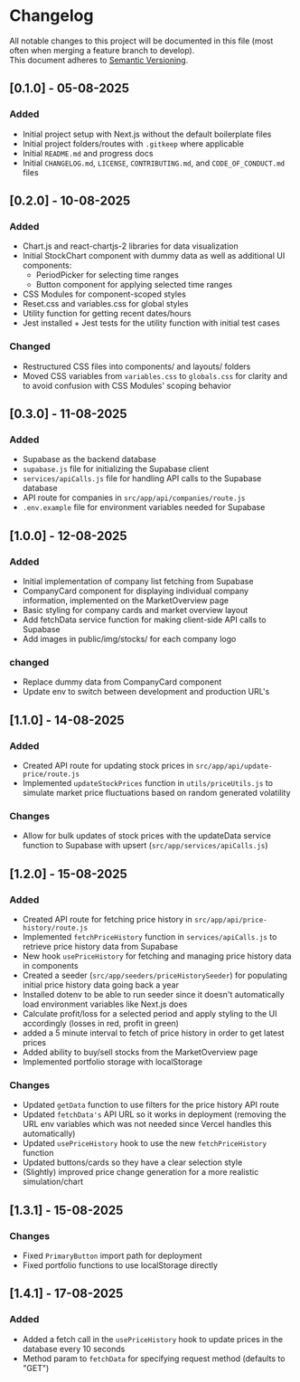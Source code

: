 # Changelog

All notable changes to this project will be documented in this file (most often when merging a feature branch to develop).
<br> This document adheres to [Semantic Versioning](https://semver.org/).

## [0.1.0] - 05-08-2025

### Added

- Initial project setup with Next.js without the default boilerplate files
- Initial project folders/routes with `.gitkeep` where applicable
- Initial `README.md` and progress docs
- Initial `CHANGELOG.md`, `LICENSE`, `CONTRIBUTING.md`, and `CODE_OF_CONDUCT.md` files

## [0.2.0] - 10-08-2025

### Added

- Chart.js and react-chartjs-2 libraries for data visualization
- Initial StockChart component with dummy data as well as additional UI components:
  - PeriodPicker for selecting time ranges
  - Button component for applying selected time ranges
- CSS Modules for component-scoped styles
- Reset.css and variables.css for global styles
- Utility function for getting recent dates/hours
- Jest installed + Jest tests for the utility function with initial test cases

### Changed

- Restructured CSS files into components/ and layouts/ folders
- Moved CSS variables from `variables.css` to `globals.css` for clarity and to avoid confusion with CSS Modules' scoping behavior

## [0.3.0] - 11-08-2025

### Added

- Supabase as the backend database
- `supabase.js` file for initializing the Supabase client
- `services/apiCalls.js` file for handling API calls to the Supabase database
- API route for companies in `src/app/api/companies/route.js`
- `.env.example` file for environment variables needed for Supabase

## [1.0.0] - 12-08-2025

### Added

- Initial implementation of company list fetching from Supabase
- CompanyCard component for displaying individual company information, implemented on the MarketOverview page
- Basic styling for company cards and market overview layout
- Add fetchData service function for making client-side API calls to Supabase
- Add images in public/img/stocks/ for each company logo

### changed

- Replace dummy data from CompanyCard component
- Update env to switch between development and production URL's

## [1.1.0] - 14-08-2025

### Added

- Created API route for updating stock prices in `src/app/api/update-price/route.js`
- Implemented `updateStockPrices` function in `utils/priceUtils.js` to simulate market price fluctuations based on random generated volatility

### Changes

- Allow for bulk updates of stock prices with the updateData service function to Supabase with upsert (`src/app/services/apiCalls.js`)

## [1.2.0] - 15-08-2025

### Added

- Created API route for fetching price history in `src/app/api/price-history/route.js`
- Implemented `fetchPriceHistory` function in `services/apiCalls.js` to retrieve price history data from Supabase
- New hook `usePriceHistory` for fetching and managing price history data in components
- Created a seeder (`src/app/seeders/priceHistorySeeder`) for populating initial price history data going back a year
- Installed dotenv to be able to run seeder since it doesn't automatically load environment variables like Next.js does
- Calculate profit/loss for a selected period and apply styling to the UI accordingly (losses in red, profit in green)
- added a 5 minute interval to fetch of price history in order to get latest prices
- Added ability to buy/sell stocks from the MarketOverview page
- Implemented portfolio storage with localStorage

### Changes

- Updated `getData` function to use filters for the price history API route
- Updated `fetchData's` API URL so it works in deployment (removing the URL env variables which was not needed since Vercel handles this automatically)
- Updated `usePriceHistory` hook to use the new `fetchPriceHistory` function
- Updated buttons/cards so they have a clear selection style
- (Slightly) improved price change generation for a more realistic simulation/chart

## [1.3.1] - 15-08-2025

### Changes

- Fixed `PrimaryButton` import path for deployment
- Fixed portfolio functions to use localStorage directly

## [1.4.1] - 17-08-2025

### Added

- Added a fetch call in the `usePriceHistory` hook to update prices in the database every 10 seconds
- Method param to `fetchData` for specifying request method (defaults to "GET")
